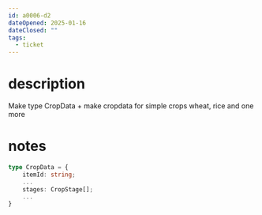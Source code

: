 ```yaml
---
id: a0006-d2
dateOpened: 2025-01-16
dateClosed: ""
tags:
  - ticket
---
```

# description
Make type CropData + make cropdata for simple crops wheat, rice and one more
# notes
```ts
type CropData = {
	itemId: string;
	...
	stages: CropStage[];
	...
}
```